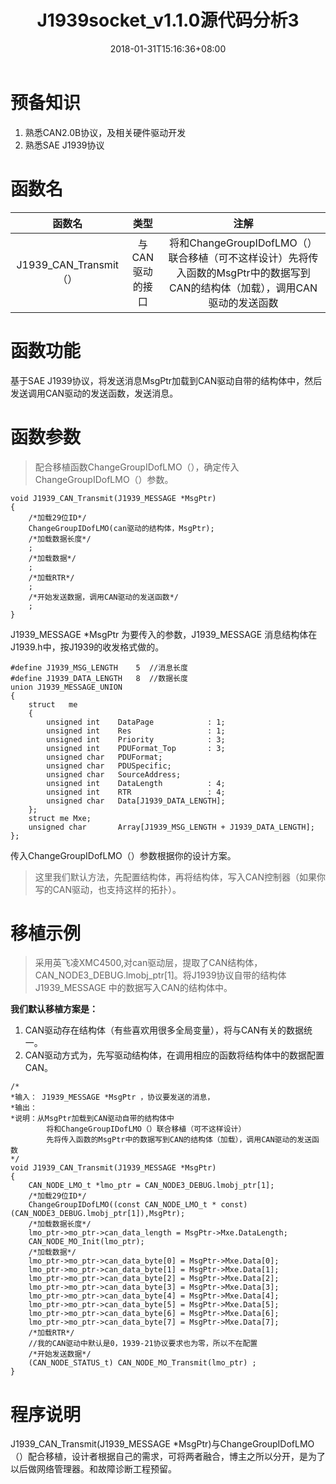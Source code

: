 ﻿---
title: "J1939socket_v1.1.0源代码分析3"
date: 2018-01-31T15:16:36+08:00
draft: false
keywords: [ "j1939","SAE J1939"]
categories: "j1939"
tags: [ "j1939","j1939源代码"]

# you can close something for this content if you open it in config.toml.
comment: true
toc: false
# you can define another contentCopyright. e.g. contentCopyright: "This is an another copyright."
contentCopyright: false
reward: false
mathjax: false
---

# 预备知识

1. 熟悉CAN2.0B协议，及相关硬件驱动开发 
2. 熟悉SAE J1939协议

# 函数名

|函数名|类型|注解|
|:--:|:--:|:---:|
|J1939_CAN_Transmit（）|与CAN驱动的接口|将和ChangeGroupIDofLMO（）联合移植（可不这样设计）先将传入函数的MsgPtr中的数据写到CAN的结构体（加载），调用CAN驱动的发送函数|

# 函数功能

   基于SAE J1939协议，将发送消息MsgPtr加载到CAN驱动自带的结构体中，然后发送调用CAN驱动的发送函数，发送消息。

# 函数参数

> 配合移植函数ChangeGroupIDofLMO（），确定传入ChangeGroupIDofLMO（）参数。

```
void J1939_CAN_Transmit(J1939_MESSAGE *MsgPtr)
{
	/*加载29位ID*/
	ChangeGroupIDofLMO(can驱动的结构体，MsgPtr);
	/*加载数据长度*/
	;
	/*加载数据*/
	;
	/*加载RTR*/
	;
	/*开始发送数据，调用CAN驱动的发送函数*/
	;
}
```
J1939_MESSAGE *MsgPtr 为要传入的参数，J1939_MESSAGE 消息结构体在J1939.h中，按J1939的收发格式做的。
```
#define J1939_MSG_LENGTH	5  //消息长度
#define J1939_DATA_LENGTH	8  //数据长度
union J1939_MESSAGE_UNION 
{ 
	struct   me 
	{ 
		unsigned int	DataPage			: 1; 
		unsigned int	Res					: 1; 
		unsigned int	Priority			: 3; 
		unsigned int	PDUFormat_Top		: 3;
		unsigned char	PDUFormat;					
		unsigned char	PDUSpecific; 
		unsigned char	SourceAddress; 
		unsigned int	DataLength 			: 4; 
		unsigned int	RTR					: 4;	
		unsigned char	Data[J1939_DATA_LENGTH]; 
	};
	struct me Mxe;
	unsigned char		Array[J1939_MSG_LENGTH + J1939_DATA_LENGTH]; 
}; 
```
传入ChangeGroupIDofLMO（）参数根据你的设计方案。
> 这里我们默认方法，先配置结构体，再将结构体，写入CAN控制器（如果你写的CAN驱动，也支持这样的拓扑）。

# 移植示例
> 采用英飞凌XMC4500,对can驱动层，提取了CAN结构体，CAN_NODE3_DEBUG.lmobj_ptr[1]。将J1939协议自带的结构体 J1939_MESSAGE 中的数据写入CAN的结构体中。

**我们默认移植方案是：**
1. CAN驱动存在结构体（有些喜欢用很多全局变量），将与CAN有关的数据统一。
2. CAN驱动方式为，先写驱动结构体，在调用相应的函数将结构体中的数据配置CAN。

```
/*
*输入： J1939_MESSAGE *MsgPtr ，协议要发送的消息，
*输出： 
*说明：从MsgPtr加载到CAN驱动自带的结构体中
		将和ChangeGroupIDofLMO（）联合移植（可不这样设计）
		先将传入函数的MsgPtr中的数据写到CAN的结构体（加载），调用CAN驱动的发送函数
*/
void J1939_CAN_Transmit(J1939_MESSAGE *MsgPtr)
{
	CAN_NODE_LMO_t *lmo_ptr = CAN_NODE3_DEBUG.lmobj_ptr[1];
	/*加载29位ID*/
	ChangeGroupIDofLMO((const CAN_NODE_LMO_t * const)(CAN_NODE3_DEBUG.lmobj_ptr[1]),MsgPtr);
	/*加载数据长度*/
	lmo_ptr->mo_ptr->can_data_length = MsgPtr->Mxe.DataLength;
	CAN_NODE_MO_Init(lmo_ptr);
	/*加载数据*/
	lmo_ptr->mo_ptr->can_data_byte[0] = MsgPtr->Mxe.Data[0];
	lmo_ptr->mo_ptr->can_data_byte[1] = MsgPtr->Mxe.Data[1];
	lmo_ptr->mo_ptr->can_data_byte[2] = MsgPtr->Mxe.Data[2];
	lmo_ptr->mo_ptr->can_data_byte[3] = MsgPtr->Mxe.Data[3];
	lmo_ptr->mo_ptr->can_data_byte[4] = MsgPtr->Mxe.Data[4];
	lmo_ptr->mo_ptr->can_data_byte[5] = MsgPtr->Mxe.Data[5];
	lmo_ptr->mo_ptr->can_data_byte[6] = MsgPtr->Mxe.Data[6];
	lmo_ptr->mo_ptr->can_data_byte[7] = MsgPtr->Mxe.Data[7];
	/*加载RTR*/
	//我的CAN驱动中默认是0，1939-21协议要求也为零，所以不在配置
	/*开始发送数据*/
	(CAN_NODE_STATUS_t) CAN_NODE_MO_Transmit(lmo_ptr) ;
}
```
# 程序说明
  J1939_CAN_Transmit(J1939_MESSAGE *MsgPtr)与ChangeGroupIDofLMO（）配合移植，设计者根据自己的需求，可将两者融合，博主之所以分开，是为了以后做网络管理器。和故障诊断工程预留。